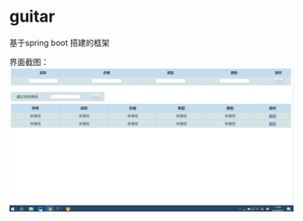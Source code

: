 # guitar
基于spring boot 搭建的框架

界面截图：
![Image text](https://github.com/CYDDD1998/guitar/blob/master/QQ%E6%B5%8F%E8%A7%88%E5%99%A8%E6%88%AA%E5%9B%BE20180617124033.png)
